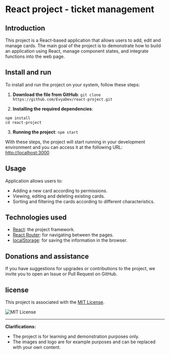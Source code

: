 # React project - ticket management

## Introduction

This project is a React-based application that allows users to add, edit and manage cards. The main goal of the project is to demonstrate how to build an application using React, manage component states, and integrate functions into the web page.

## Install and run
To install and run the project on your system, follow these steps:

1. **Download the file from GitHub**:
```git clone https://github.com/EvyaDev/react-project.git```


2. **Installing the required dependencies**:
```
npm install
cd react-project
```

3. **Running the project**:
```npm start```


With these steps, the project will start running in your development environment and you can access it at the following URL: [http://localhost:3000](http://localhost:3000)

## Usage

Application allows users to:

- Adding a new card according to permissions.
- Viewing, editing and deleting existing cards.
- Sorting and filtering the cards according to different characteristics.

## Technologies used

- [React](https://he.reactjs.org/): the project framework.
- [React Router](https://reactrouter.com/): for navigating between the pages.
- [localStorage](https://developer.mozilla.org/en-US/docs/Web/API/Window/localStorage): for saving the information in the browser.

## Donations and assistance

If you have suggestions for upgrades or contributions to the project, we invite you to open an Issue or Pull Request on GitHub.

## license

This project is associated with the [MIT License](LICENSE).

![MIT License](https://img.shields.io/badge/license-MIT-green)

---

**Clarifications:**

- The project is for learning and demonstration purposes only.
- The images and logo are for example purposes and can be replaced with your own content.